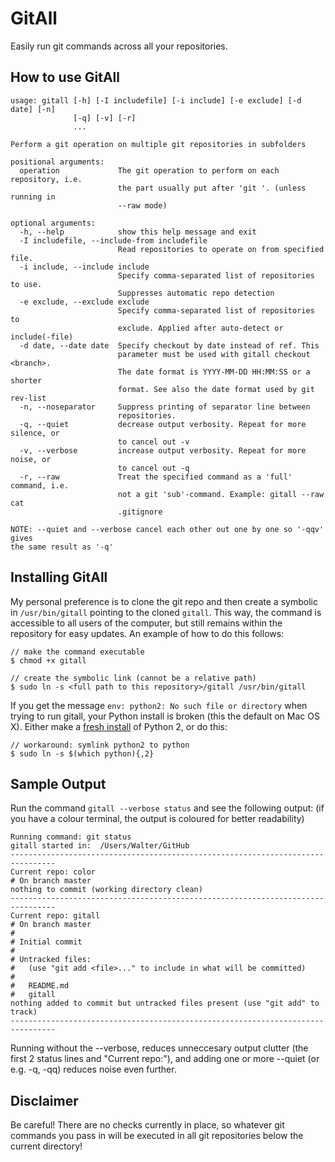 # GitAll

Easily run git commands across all your repositories.

## How to use GitAll

    usage: gitall [-h] [-I includefile] [-i include] [-e exclude] [-d date] [-n]
                  [-q] [-v] [-r]
                  ...

    Perform a git operation on multiple git repositories in subfolders

    positional arguments:
      operation             The git operation to perform on each repository, i.e.
                            the part usually put after 'git '. (unless running in
                            --raw mode)

    optional arguments:
      -h, --help            show this help message and exit
      -I includefile, --include-from includefile
                            Read repositories to operate on from specified file.
      -i include, --include include
                            Specify comma-separated list of repositories to use.
                            Suppresses automatic repo detection
      -e exclude, --exclude exclude
                            Specify comma-separated list of repositories to
                            exclude. Applied after auto-detect or include(-file)
      -d date, --date date  Specify checkout by date instead of ref. This
                            parameter must be used with gitall checkout <branch>.
                            The date format is YYYY-MM-DD HH:MM:SS or a shorter
                            format. See also the date format used by git rev-list
      -n, --noseparator     Suppress printing of separator line between
                            repositories.
      -q, --quiet           decrease output verbosity. Repeat for more silence, or
                            to cancel out -v
      -v, --verbose         increase output verbosity. Repeat for more noise, or
                            to cancel out -q
      -r, --raw             Treat the specified command as a 'full' command, i.e.
                            not a git 'sub'-command. Example: gitall --raw cat
                            .gitignore

    NOTE: --quiet and --verbose cancel each other out one by one so '-qqv' gives
    the same result as '-q'

## Installing GitAll

My personal preference is to clone the git repo and then create a symbolic in
`/usr/bin/gitall` pointing to the cloned `gitall`.
This way, the command is accessible to all users of the
computer, but still remains within the repository for easy updates. An example
of how to do this follows:

    // make the command executable
    $ chmod +x gitall

    // create the symbolic link (cannot be a relative path)
    $ sudo ln -s <full path to this repository>/gitall /usr/bin/gitall

If you get the message `env: python2: No such file or directory` when trying to
run gitall, your Python install is broken (this the default on Mac OS X). Either
make a [fresh install](https://www.python.org/downloads/) of Python 2, or do this:

    // workaround: symlink python2 to python
    $ sudo ln -s $(which python){,2}

## Sample Output

Run the command `gitall --verbose status` and see the following output: (if you have a colour terminal, the output is coloured for better readability)


    Running command: git status
    gitall started in:  /Users/Walter/GitHub
    --------------------------------------------------------------------------------
    Current repo: color
    # On branch master
    nothing to commit (working directory clean)
    --------------------------------------------------------------------------------
    Current repo: gitall
    # On branch master
    #
    # Initial commit
    #
    # Untracked files:
    #   (use "git add <file>..." to include in what will be committed)
    #
    #   README.md
    #   gitall
    nothing added to commit but untracked files present (use "git add" to track)
    --------------------------------------------------------------------------------

Running without the --verbose, reduces unneccesary output clutter (the first 2 status lines and "Current repo:"), and adding one or more --quiet (or e.g. -q, -qq) reduces noise even further.

## Disclaimer

Be careful! There are no checks currently in place, so whatever git commands you pass in will be executed in all git repositories below the current directory!
